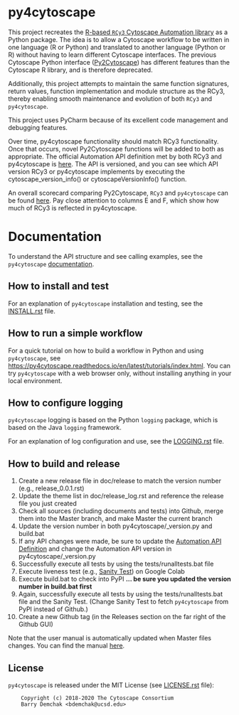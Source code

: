# py4cytoscape

This project recreates the [R-based ``RCy3`` Cytoscape Automation library](https://github.com/cytoscape/RCy3) as a Python package. The idea is to allow a Cytoscape workflow to be written in one language (R or Python) and translated to another language (Python or R) without having to learn different Cytoscape interfaces. The previous Cytoscape Python interface ([Py2Cytoscape](https://github.com/cytoscape/py2cytoscape)) has different features than the Cytoscape R library, and is therefore deprecated.

Additionally, this project attempts to maintain the same function signatures, return values, function implementation and module structure as the RCy3, thereby enabling smooth maintenance and evolution of both ``RCy3`` and ``py4cytoscape``.

This project uses PyCharm because of its excellent code management and debugging features.

Over time, py4cytoscape functionality should match RCy3 functionality. Once that occurs, novel Py2Cytoscape functions will be added to both as appropriate. The official Automation API definition met by both RCy3 and py4cytoscape is [here](https://docs.google.com/spreadsheets/d/1XLWsKxGLqcBWLzoW2y6HyAUU2jMXaEaWw7QLn3NE5nY/edit?usp=sharing). The API is versioned, and you can see which API version RCy3 or py4cytoscape implements by executing the cytoscape_version_info() or cytoscapeVersionInfo() function.

An overall scorecard comparing Py2Cytoscape, ``RCy3`` and ``py4cytoscape`` can be found [here](https://docs.google.com/spreadsheets/d/1uhBTbOMI4QMKUpLaOTuf6BP5wgqU6-pOzkj6BNmC4CY/edit?usp=sharing). Pay close attention to columns E and F, which show how much of RCy3 is reflected in py4cytoscape.


# Documentation

To understand the API structure and see calling examples, see the ``py4cytoscape`` [documentation](https://py4cytoscape.readthedocs.io/en/latest/).
 
## How to install and test

For an explanation of ``py4cytoscape`` installation and testing, see the [INSTALL.rst](INSTALL.rst) file.

## How to run a simple workflow

For a quick tutorial on how to build a workflow in Python and using ``py4cytoscape``, see
https://py4cytoscape.readthedocs.io/en/latest/tutorials/index.html.
You can try ``py4cytoscape`` with a web browser only, without installing anything in your local environment.

## How to configure logging

``py4cytoscape`` logging is based on the Python ``logging`` package, which is based on the Java ``logging`` framework. 

For an explanation of log configuration and use, see the [LOGGING.rst](LOGGING.rst) file.

## How to build and release
1. Create a new release file in doc/release to match the version number (e.g., release_0.0.1.rst) 
1. Update the theme list in doc/release_log.rst and reference the release file you just created
1. Check all sources (including documents and tests) into Github, merge them into the Master branch, and make Master the current branch
1. Update the version number in both py4cytoscape/_version.py and build.bat
1. If any API changes were made, be sure to update the [Automation API Definition](https://docs.google.com/spreadsheets/d/1XLWsKxGLqcBWLzoW2y6HyAUU2jMXaEaWw7QLn3NE5nY/edit#gid=1999503690) and change the Automation API version in py4cytoscape/_version.py    
1. Successfully execute all tests by using the tests/runalltests.bat file
1. Execute liveness test (e.g., [Sanity Test](https://github.com/bdemchak/cytoscape-jupyter/tree/main/sanity-test)) on Google Colab
1. Execute build.bat to check into PyPI __... be sure you updated the version number in build.bat first__
1. Again, successfully execute all tests by using the tests/runalltests.bat file and the Sanity Test. (Change Sanity Test to fetch ``py4cytoscape`` from PyPI instead of Github.)
1. Create a new Github tag (in the Releases section on the far right of the Github GUI)

Note that the user manual is automatically updated when Master files changes. You can find the manual [here](https://py4cytoscape.readthedocs.io/en/latest/).


## License

``py4cytoscape`` is released under the MIT License (see [LICENSE.rst](LICENSE.rst) file):

```
    Copyright (c) 2018-2020 The Cytoscape Consortium
    Barry Demchak <bdemchak@ucsd.edu>
```
